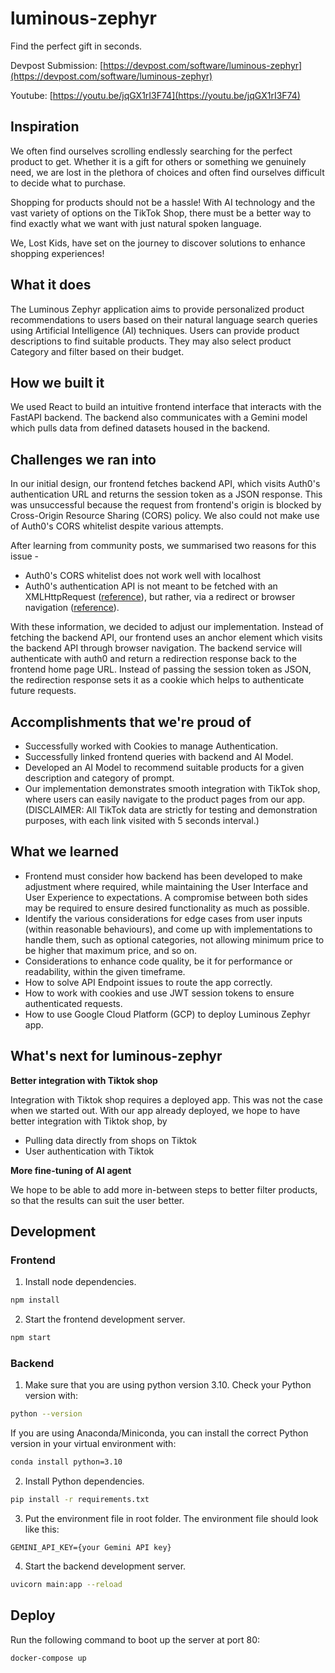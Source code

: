 # luminous-zephyr

Find the perfect gift in seconds.

Devpost Submission: [https://devpost.com/software/luminous-zephyr](https://devpost.com/software/luminous-zephyr)

Youtube: [https://youtu.be/jqGX1rI3F74](https://youtu.be/jqGX1rI3F74)

## Inspiration
We often find ourselves scrolling endlessly searching for the perfect product to get. Whether it is a gift for others or something we genuinely need, we are lost in the plethora of choices and often find ourselves difficult to decide what to purchase.

Shopping for products should not be a hassle! With AI technology and the vast variety of options on the TikTok Shop, there must be a better way to find exactly what we want with just natural spoken language. 

We, Lost Kids, have set on the journey to discover solutions to enhance shopping experiences!

## What it does
The Luminous Zephyr application aims to provide personalized product recommendations to users based on their natural language search queries using Artificial Intelligence (AI) techniques. Users can provide product descriptions to find suitable products. They may also select product Category and filter based on their budget.

## How we built it
We used React to build an intuitive frontend interface that interacts with the FastAPI backend. The backend also communicates with a Gemini model which pulls data from defined datasets housed in the backend.

## Challenges we ran into
In our initial design, our frontend fetches backend API, which visits Auth0's authentication URL and returns the session token as a JSON response. This was unsuccessful because the request from frontend's origin is blocked by Cross-Origin Resource Sharing (CORS) policy. We also could not make use of Auth0's CORS whitelist despite various attempts.

After learning from community posts, we summarised two reasons for this issue -

- Auth0's CORS whitelist does not work well with localhost
- Auth0's authentication API is not meant to be fetched with an XMLHttpRequest ([reference](https://community.auth0.com/t/domain-has-been-blocked-by-cors-policy-no-access-control-allow-origin/61515)), but rather, via a redirect or browser navigation ([reference](https://stackoverflow.com/questions/63776137/getting-a-cors-error-when-trying-to-authenticate-user-with-auth0)).

With these information, we decided to adjust our implementation. Instead of fetching the backend API, our frontend uses an anchor element which visits the backend API through browser navigation. The backend service will authenticate with auth0 and return a redirection response back to the frontend home page URL. Instead of passing the session token as JSON, the redirection response sets it as a cookie which helps to authenticate future requests.

## Accomplishments that we're proud of
- Successfully worked with Cookies to manage Authentication.
- Successfully linked frontend queries with backend and AI Model.
- Developed an AI Model to recommend suitable products for a given description and category of prompt.
- Our implementation demonstrates smooth integration with TikTok shop, where users can easily navigate to the product pages from our app. (DISCLAIMER: All TikTok data are strictly for testing and demonstration purposes, with each link visited with 5 seconds interval.)

## What we learned
- Frontend must consider how backend has been developed to make adjustment where required, while maintaining the User Interface and User Experience to expectations. A compromise between both sides may be required to ensure desired functionality as much as possible.
- Identify the various considerations for edge cases from user inputs (within reasonable behaviours), and come up with implementations to handle them, such as optional categories, not allowing minimum price to be higher that maximum price, and so on.
- Considerations to enhance code quality, be it for performance or readability, within the given timeframe.
- How to solve API Endpoint issues to route the app correctly.
- How to work with cookies and use JWT session tokens to ensure authenticated requests.
- How to use Google Cloud Platform (GCP) to deploy Luminous Zephyr app.

## What's next for luminous-zephyr
**Better integration with Tiktok shop**

Integration with Tiktok shop requires a deployed app. This was not the case when we started out. With our app already deployed, we hope to have better integration with Tiktok shop, by

* Pulling data directly from shops on Tiktok
* User authentication with Tiktok

**More fine-tuning of AI agent**

We hope to be able to add more in-between steps to better filter products, so that the results can suit the user better.

## Development

### Frontend

1. Install node dependencies.

```bash
npm install
```

2. Start the frontend development server.

```bash
npm start
```

### Backend

1. Make sure that you are using python version 3.10. Check your Python version with:

```bash
python --version
```

If you are using Anaconda/Miniconda, you can install the correct Python version in your virtual environment with:

```bash
conda install python=3.10
```

2. Install Python dependencies.

```bash
pip install -r requirements.txt
```

3. Put the environment file in root folder. The environment file should look like this:

```
GEMINI_API_KEY={your Gemini API key}
```

4. Start the backend development server.

```bash
uvicorn main:app --reload
```

## Deploy

Run the following command to boot up the server at port 80:

```bash
docker-compose up
```
